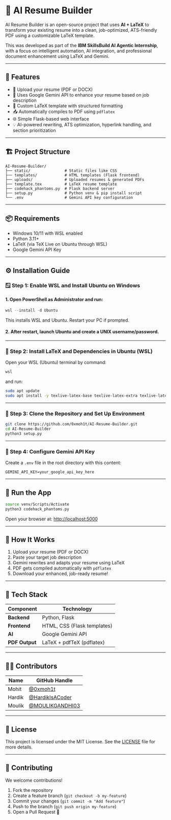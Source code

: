 # 🧠 AI Resume Builder

AI Resume Builder is an open-source project that uses **AI + LaTeX** to transform your existing resume into a clean, job-optimized, ATS-friendly PDF using a customizable LaTeX template.

This was developed as part of the **IBM SkillsBuild AI Agentic Internship**, with a focus on intelligent automation, AI integration, and professional document enhancement using LaTeX and Gemini.

---

## 🚀 Features

- 📄 Upload your resume (PDF or DOCX)
- 🧠 Uses Google Gemini API to enhance your resume based on job description
- 📘 Custom LaTeX template with structured formatting
- 📤 Automatically compiles to PDF using `pdflatex`
- 🌐 Simple Flask-based web interface
- 💡 AI-powered rewriting, ATS optimization, hyperlink handling, and section prioritization

---

## 🏗️ Project Structure

```
AI-Resume-Builder/
├── static/               # Static files like CSS
├── templates/            # HTML templates (Flask frontend)
├── uploads/              # Uploaded resumes & generated PDFs
├── template.tex          # LaTeX resume template
├── codehack_phantoms.py  # Flask backend server
├── setup.py              # Python venv & pip install script
└── .env                  # Gemini API key configuration
```

---

## 📦 Requirements

- Windows 10/11 with WSL enabled
- Python 3.11+
- LaTeX (via TeX Live on Ubuntu through WSL)
- Google Gemini API Key

---

## ⚙️ Installation Guide

### 🪟 Step 1: Enable WSL and Install Ubuntu on Windows

#### 1. Open PowerShell as Administrator and run:

```powershell
wsl --install -d Ubuntu
```

This installs WSL and Ubuntu. Restart your PC if prompted.

#### 2. After restart, launch Ubuntu and create a UNIX username/password.

---

### 🐧 Step 2: Install LaTeX and Dependencies in Ubuntu (WSL)

Open your WSL (Ubuntu) terminal by command:

```bash
wsl
```

and run:

```bash
sudo apt update
sudo apt install -y texlive-latex-base texlive-latex-extra texlive-latex-recommended texlive-fonts-extra texlive-font-utils python3-venv python3-pip
```

---

### 📁 Step 3: Clone the Repository and Set Up Environment

```bash
git clone https://github.com/0xmoh1t/AI-Resume-Builder.git
cd AI-Resume-Builder
python3 setup.py
```

---

### 🔐 Step 4: Configure Gemini API Key

Create a `.env` file in the root directory with this content:

```
GEMINI_API_KEY=your_google_api_key_here
```

---

## 🧲 Run the App

```bash
source venv/Scripts/Activate
python3 codehack_phantoms.py
```

Open your browser at: [http://localhost:5000](http://localhost:5000)

---

## 🧠 How It Works

1. Upload your resume (PDF or DOCX)
2. Paste your target job description
3. Gemini rewrites and adapts your resume using LaTeX
4. PDF gets compiled automatically with `pdflatex`
5. Download your enhanced, job-ready resume!

---

## 🧰 Tech Stack

| Component      | Technology                  |
| -------------- | --------------------------- |
| **Backend**    | Python, Flask               |
| **Frontend**   | HTML, CSS (Flask templates) |
| **AI**         | Google Gemini API           |
| **PDF Output** | LaTeX + pdfTeX (pdflatex)   |

---

## 👨‍💼 Contributors

| Name   | GitHub Handle                                        |
| ------ | ---------------------------------------------------- |
| Mohit  | [@0xmoh1t](https://github.com/0xmoh1t)               |
| Hardik | [@HardikIsACoder](https://github.com/HardikIsACoder) |
| Moulik | [@MOULIKGANDHI03](https://github.com/MOULIKGANDHI03) |

---

## 📜 License

This project is licensed under the MIT License. See the [LICENSE](LICENSE) file for more details.

---

## 🤝 Contributing

We welcome contributions!

1. Fork the repository
2. Create a feature branch (`git checkout -b my-feature`)
3. Commit your changes (`git commit -m "Add feature"`)
4. Push to the branch (`git push origin my-feature`)
5. Open a Pull Request 🚀
